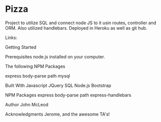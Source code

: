 # Pizza
Project to utilize SQL and connect node JS to it usin routes, controller and ORM. Also utilized handlebars.  Deployed in Heroku as well as git hub.

Links:


Getting Started 

Prerequisites 
node.js installed on your computer.

The following NPM Packages

express
body-parse
path
mysql


Built With 
Javascript 
JQuery
SQL
Node.js
Bootstrap


NPM Packages
express
body-parse
path
express-handlebars


Author 
John McLeod

Acknowledgments 
Jerome, and the awesome TA's!